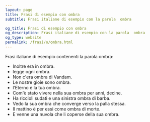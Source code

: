 ```yaml
---
layout: page
title: Frasi di esempio con ombra 
subtitle: Frasi italiane di esempio con la parola  ombra

og_title: Frasi di esempio con ombra 
og_description: Frasi italiane di esempio con la parola  ombra
og_type: website
permalink: /frasi/o/ombra.html
---
```


Frasi italiane di esempio contenenti la parola ombra:


- Inoltre era in ombra.
- legge ogni ombra.
- Non c'era ombra di Vandam.
- Le nostre gioie sono ombra.
- l’Eterno è la tua ombra.
- Com'è stato vivere nella sua ombra per anni, decine.
- Ha riccioli sudati e una sinistra ombra di barba.
- Vedo la sua ombra che converge verso la palla stessa.
- Il mattino è per essi come ombra di morte.
- E venne una nuvola che li coperse della sua ombra.
